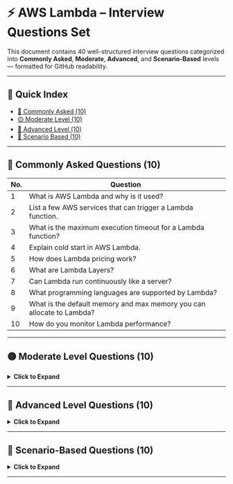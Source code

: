 # ⚡ AWS Lambda – Interview Questions Set

This document contains 40 well-structured interview questions categorized into **Commonly Asked**, **Moderate**, **Advanced**, and **Scenario-Based** levels — formatted for GitHub readability.

---

## 📌 Quick Index  
- [🔹 Commonly Asked (10)](#-commonly-asked-questions-10)
- [🟡 Moderate Level (10)](#-moderate-level-questions-10)
- [🔴 Advanced Level (10)](#-advanced-level-questions-10)
- [🧩 Scenario Based (10)](#-scenario-based-questions-10)

---

## 🔹 Commonly Asked Questions (10)

| No. | Question |
|-----|------------|
| 1 | What is AWS Lambda and why is it used? |
| 2 | List a few AWS services that can trigger a Lambda function. |
| 3 | What is the maximum execution timeout for a Lambda function? |
| 4 | Explain cold start in AWS Lambda. |
| 5 | How does Lambda pricing work? |
| 6 | What are Lambda Layers? |
| 7 | Can Lambda run continuously like a server? |
| 8 | What programming languages are supported by Lambda? |
| 9 | What is the default memory and max memory you can allocate to Lambda? |
| 10 | How do you monitor Lambda performance? |

---

## 🟡 Moderate Level Questions (10)

<details>
<summary><strong>Click to Expand</strong></summary>

| No. | Question |
|-----|------------|
| 1 | What is the difference between **Reserved** and **Provisioned Concurrency**? |
| 2 | What is the use of DLQ (Dead Letter Queue) in Lambda? |
| 3 | How do you secure sensitive environment variables in Lambda? |
| 4 | What are Lambda Destinations? |
| 5 | What is the role of IAM in Lambda? |
| 6 | How do you improve cold start issues in Lambda? |
| 7 | What is the maximum deployment size allowed for Lambda? |
| 8 | Can Lambda access resources inside a VPC? How? |
| 9 | What are Lambda execution context and its reuse? |
| 10 | How do you test Lambda locally before deployment? |

</details>

---

## 🔴 Advanced Level Questions (10)

<details>
<summary><strong>Click to Expand</strong></summary>

| No. | Question |
|-----|------------|
| 1 | How does Provisioned Concurrency work internally and how is it billed? |
| 2 | Explain difference between **SQS + Lambda** vs **SNS + Lambda** architectures. |
| 3 | When should you use Step Functions with Lambda? |
| 4 | What are the limitations of Lambda (timeout, memory, storage, networking)? |
| 5 | How does Lambda handle scaling under sudden spikes? Explain throttling behavior. |
| 6 | Explain container image support for Lambda and use cases. |
| 7 | How does Lambda Versioning and Aliases help in deployments? |
| 8 | How do you handle large dependency packages in Lambda (e.g., NumPy, Pandas)? |
| 9 | What is the difference between Lambda@Edge and CloudFront Functions? |
| 10 | How would you design highly available Lambda architecture across multi-regions? |

</details>

---

## 🧩 Scenario-Based Questions (10)

<details>
<summary><strong>Click to Expand</strong></summary>

| No. | Scenario |
|-----|------------|
| 1 | Your Lambda processing SQS messages is failing randomly. How will you handle retries & failures? |
| 2 | You have a Lambda that takes 20 minutes to process a task, but Lambda max timeout is 15 mins. How will you solve this? |
| 3 | Lambda is invoked frequently and causing high cold starts. What’s the best solution? |
| 4 | You want to deploy Lambda code to Prod without downtime. How? |
| 5 | Lambda processing large files (2GB+) from S3 is failing due to memory/time limits. What’s your approach? |
| 6 | Your Lambda needs to connect to an RDS DB inside a VPC but execution is slow. What should you optimize? |
| 7 | You need to maintain state across multiple Lambda executions. How will you design it? |
| 8 | Your Lambda is triggered twice for every S3 event. How do you prevent duplicate processing? |
| 9 | You need real-time processing of millions of events per minute. Would you use Lambda or something else? Why? |
| 10 | A Lambda interacting with DynamoDB faces throttling errors. How do you fix & optimize throughput? |

</details>

---
